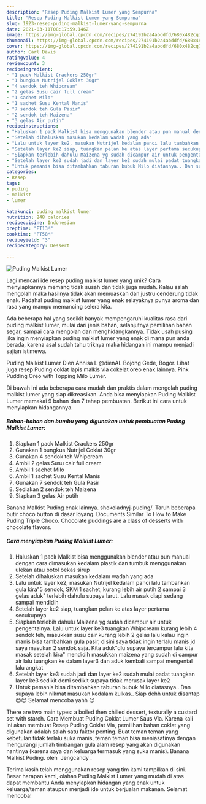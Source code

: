```yaml
---
description: "Resep Puding Malkist Lumer yang Sempurna"
title: "Resep Puding Malkist Lumer yang Sempurna"
slug: 1923-resep-puding-malkist-lumer-yang-sempurna
date: 2021-03-11T08:17:59.146Z
image: https://img-global.cpcdn.com/recipes/274191b2a4abddfd/680x482cq70/puding-malkist-lumer-foto-resep-utama.jpg
thumbnail: https://img-global.cpcdn.com/recipes/274191b2a4abddfd/680x482cq70/puding-malkist-lumer-foto-resep-utama.jpg
cover: https://img-global.cpcdn.com/recipes/274191b2a4abddfd/680x482cq70/puding-malkist-lumer-foto-resep-utama.jpg
author: Carl Davis
ratingvalue: 4
reviewcount: 3
recipeingredient:
- "1 pack Malkist Crackers 250gr"
- "1 bungkus Nutrijel Coklat 30gr"
- "4 sendok teh Whipcream"
- "2 gelas Susu cair full cream"
- "1 sachet Milo"
- "1 sachet Susu Kental Manis"
- "7 sendok teh Gula Pasir"
- "2 sendok teh Maizena"
- "3 gelas Air putih"
recipeinstructions:
- "Haluskan 1 pack Malkist bisa menggunakan blender atau pun manual dengan cara dimasukan kedalam plastik dan tumbuk menggunakan ulekan atau botol bekas sirup"
- "Setelah dihaluskan masukan kedalam wadah yang ada"
- "Lalu untuk layer ke2, masukan Nutrijel kedalam panci lalu tambahkan gula kira&#34;5 sendok, SKM 1 sachet, kurang lebih air putih 2 sampai 3 gelas aduk&#34; terlebih dahulu supaya larut. Lalu masak diapi sedang sampai mendidih"
- "Setelah layer ke2 siap, tuangkan pelan ke atas layer pertama secukupnya"
- "Siapkan terlebih dahulu Maizena yg sudah dicampur air untuk pengentalnya. Lalu untuk layer ke3 tuangkan Whipcream kurang lebih 4 sendok teh, masukkan susu cair kurang lebih 2 gelas lalu kalau ingin manis bisa tambahkan gula pasir, disini saya tidak ingin terlalu manis jd saya masukan 2 sendok saja. Kita aduk&#34;dlu supaya tercampur lalu kita masak setelah kira&#34; mendidih masukkan maizena yang sudah di campur air lalu tuangkan ke dalam layer3 dan aduk kembali sampai mengental lalu angkat"
- "Setelah layer ke3 sudah jadi dan layer ke2 sudah mulai padat tuangkan layer ke3 sedikit demi sedikit supaya tidak merusak layer ke2"
- "Untuk pemanis bisa ditambahkan taburan bubuk Milo diatasnya.. Dan supaya lebih nikmat masukan kedalam kulkas.. Siap dehh untuk disantap 😊😊 Selamat mencoba yahh 😉"
categories:
- Resep
tags:
- puding
- malkist
- lumer

katakunci: puding malkist lumer 
nutrition: 248 calories
recipecuisine: Indonesian
preptime: "PT13M"
cooktime: "PT58M"
recipeyield: "3"
recipecategory: Dessert

---
```



![Puding Malkist Lumer](https://img-global.cpcdn.com/recipes/274191b2a4abddfd/680x482cq70/puding-malkist-lumer-foto-resep-utama.jpg)

Lagi mencari ide resep puding malkist lumer yang unik? Cara menyiapkannya memang tidak susah dan tidak juga mudah. Kalau salah mengolah maka hasilnya tidak akan memuaskan dan justru cenderung tidak enak. Padahal puding malkist lumer yang enak selayaknya punya aroma dan rasa yang mampu memancing selera kita.

Ada beberapa hal yang sedikit banyak mempengaruhi kualitas rasa dari puding malkist lumer, mulai dari jenis bahan, selanjutnya pemilihan bahan segar, sampai cara mengolah dan menghidangkannya. Tidak usah pusing jika ingin menyiapkan puding malkist lumer yang enak di mana pun anda berada, karena asal sudah tahu triknya maka hidangan ini mampu menjadi sajian istimewa.

Puding Malkist Lumer Dien Annisa L @dienAL Bojong Gede, Bogor. Lihat juga resep Puding coklat lapis malkis vla cokelat oreo enak lainnya. Pink Pudding Oreo with Topping Milo Lumer.


Di bawah ini ada beberapa cara mudah dan praktis dalam mengolah puding malkist lumer yang siap dikreasikan. Anda bisa menyiapkan Puding Malkist Lumer memakai 9 bahan dan 7 tahap pembuatan. Berikut ini cara untuk menyiapkan hidangannya.

<!--inarticleads1-->

##### Bahan-bahan dan bumbu yang digunakan untuk pembuatan Puding Malkist Lumer:

1. Siapkan 1 pack Malkist Crackers 250gr
1. Gunakan 1 bungkus Nutrijel Coklat 30gr
1. Gunakan 4 sendok teh Whipcream
1. Ambil 2 gelas Susu cair full cream
1. Ambil 1 sachet Milo
1. Ambil 1 sachet Susu Kental Manis
1. Gunakan 7 sendok teh Gula Pasir
1. Sediakan 2 sendok teh Maizena
1. Siapkan 3 gelas Air putih


Banana Malkist Puding enak lainnya. shokoladnyj-puding/. Taruh beberapa butir choco button di dasar loyang. Documents Similar To How to Make Puding Triple Choco. Chocolate puddings are a class of desserts with chocolate flavors. 

<!--inarticleads2-->

##### Cara menyiapkan Puding Malkist Lumer:

1. Haluskan 1 pack Malkist bisa menggunakan blender atau pun manual dengan cara dimasukan kedalam plastik dan tumbuk menggunakan ulekan atau botol bekas sirup
1. Setelah dihaluskan masukan kedalam wadah yang ada
1. Lalu untuk layer ke2, masukan Nutrijel kedalam panci lalu tambahkan gula kira&#34;5 sendok, SKM 1 sachet, kurang lebih air putih 2 sampai 3 gelas aduk&#34; terlebih dahulu supaya larut. Lalu masak diapi sedang sampai mendidih
1. Setelah layer ke2 siap, tuangkan pelan ke atas layer pertama secukupnya
1. Siapkan terlebih dahulu Maizena yg sudah dicampur air untuk pengentalnya. Lalu untuk layer ke3 tuangkan Whipcream kurang lebih 4 sendok teh, masukkan susu cair kurang lebih 2 gelas lalu kalau ingin manis bisa tambahkan gula pasir, disini saya tidak ingin terlalu manis jd saya masukan 2 sendok saja. Kita aduk&#34;dlu supaya tercampur lalu kita masak setelah kira&#34; mendidih masukkan maizena yang sudah di campur air lalu tuangkan ke dalam layer3 dan aduk kembali sampai mengental lalu angkat
1. Setelah layer ke3 sudah jadi dan layer ke2 sudah mulai padat tuangkan layer ke3 sedikit demi sedikit supaya tidak merusak layer ke2
1. Untuk pemanis bisa ditambahkan taburan bubuk Milo diatasnya.. Dan supaya lebih nikmat masukan kedalam kulkas.. Siap dehh untuk disantap 😊😊 Selamat mencoba yahh 😉


There are two main types: a boiled then chilled dessert, texturally a custard set with starch. Cara Membuat Puding Coklat Lumer Saus Vla. Karena kali ini akan membuat Resep Puding Coklat Vla, pemilihan bahan coklat yang digunakan adalah salah satu faktor penting. Buat teman teman yang kebetulan tidak terlalu suka manis, teman teman bisa meniasatinya dengan mengurangi jumlah timbangan gula alam resep yang akan digunakan nantinya (karena saya dan keluarga termasuk yang suka manis). Banana Malkist Puding. oleh ️ Jengcandy ️. 

Terima kasih telah menggunakan resep yang tim kami tampilkan di sini. Besar harapan kami, olahan Puding Malkist Lumer yang mudah di atas dapat membantu Anda menyiapkan hidangan yang enak untuk keluarga/teman ataupun menjadi ide untuk berjualan makanan. Selamat mencoba!
